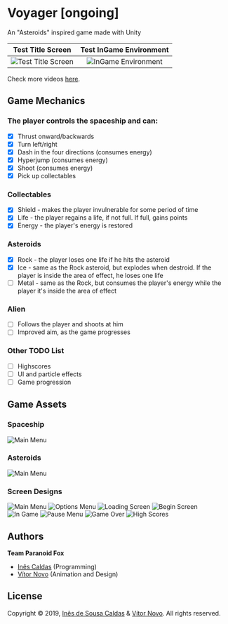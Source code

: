 # Voyager [ongoing]
An "Asteroids" inspired game made with Unity

Test Title Screen                  | Test InGame Environment
:-------------------------:|:-------------------------:
![Test Title Screen](img/tests/title_screen.gif "Title Screen")  |  ![InGame Environment](img/tests/ingame_environment_test.gif "InGame Environment")

Check more videos [here](https://www.youtube.com/watch?v=Gl5edisFiVY&t=0s&index=2&list=PL0ESwRe-UpiIpnq1bvXM8yWuVzJ9-KuDC).

## Game Mechanics

### The player controls the spaceship and can:
- [x] Thrust onward/backwards
- [x] Turn left/right
- [x] Dash in the four directions (consumes energy)
- [x] Hyperjump (consumes energy)
- [x] Shoot (consumes energy)
- [x] Pick up collectables

### Collectables
- [x] Shield - makes the player invulnerable for some period of time
- [x] Life - the player regains a life, if not full. If full, gains points
- [x] Energy - the player's energy is restored

### Asteroids
- [x] Rock - the player loses one life if he hits the asteroid
- [x] Ice - same as the Rock asteroid, but explodes when destroid. If the player is inside the area of effect, he loses one life
- [ ] Metal - same as the Rock, but consumes the player's energy while the player it's inside the area of effect

### Alien 
- [ ] Follows the player and shoots at him
- [ ] Improved aim, as the game progresses

### Other TODO List
- [ ] Highscores
- [ ] UI and particle effects
- [ ] Game progression

## Game Assets
### Spaceship
![Main Menu](img/spaceship.png "Spaceship")
### Asteroids
![Main Menu](img/asteroids.png "Asteroids")
### Screen Designs
![Main Menu](img/screen_designs/Main_title.jpg "Main Title")
![Options Menu](img/screen_designs/Options_screen-Credits.png "Options Menu")
![Loading Screen](img/screen_designs/Loading_screen.jpg "Loading Screen")
![Begin Screen](img/screen_designs/Begin_spacer.jpg "Begin Screen")
![In Game](img/screen_designs/In_game.jpg "In Game")
![Pause Menu](img/screen_designs/Pause_menu.jpg "Pause Menu")
![Game Over](img/screen_designs/Game_over_screen.jpg "Game Over")
![High Scores](img/screen_designs/Scores_menu_01.jpg "High Scores")

## Authors ##
__Team Paranoid Fox__
* [Inês Caldas](https://github.com/inessousacaldas) (Programming)
* [Vítor Novo](https://www.artstation.com/vitornovo) (Animation and Design)

## License

Copyright © 2019, [Inês de Sousa Caldas](https://github.com/inessousacaldas) & [Vítor Novo](https://www.artstation.com/vitornovo).
All rights reserved.
